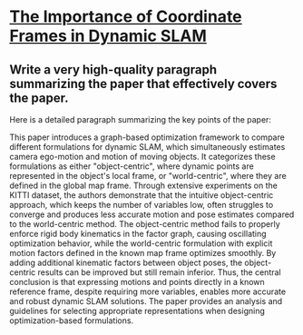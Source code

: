 # [The Importance of Coordinate Frames in Dynamic SLAM](https://arxiv.org/abs/2312.04031)

## Write a very high-quality paragraph summarizing the paper that effectively covers the paper.

 Here is a detailed paragraph summarizing the key points of the paper:

This paper introduces a graph-based optimization framework to compare different formulations for dynamic SLAM, which simultaneously estimates camera ego-motion and motion of moving objects. It categorizes these formulations as either "object-centric", where dynamic points are represented in the object's local frame, or "world-centric", where they are defined in the global map frame. Through extensive experiments on the KITTI dataset, the authors demonstrate that the intuitive object-centric approach, which keeps the number of variables low, often struggles to converge and produces less accurate motion and pose estimates compared to the world-centric method. The object-centric method fails to properly enforce rigid body kinematics in the factor graph, causing oscillating optimization behavior, while the world-centric formulation with explicit motion factors defined in the known map frame optimizes smoothly. By adding additional kinematic factors between object poses, the object-centric results can be improved but still remain inferior. Thus, the central conclusion is that expressing motions and points directly in a known reference frame, despite requiring more variables, enables more accurate and robust dynamic SLAM solutions. The paper provides an analysis and guidelines for selecting appropriate representations when designing optimization-based formulations.
